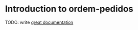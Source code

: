 # Introduction to ordem-pedidos

TODO: write [great documentation](http://jacobian.org/writing/what-to-write/)
